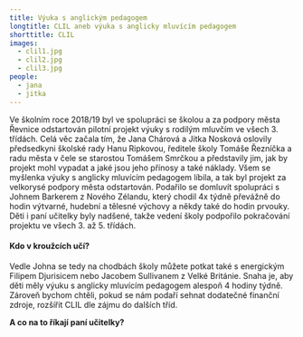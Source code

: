 ```yaml
---
title: Výuka s anglickým pedagogem
longtitle: CLIL aneb výuka s anglicky mluvícím pedagogem
shorttitle: CLIL
images:
  - clil1.jpg
  - clil2.jpg
  - clil3.jpg
people:
  - jana
  - jitka
---
```

Ve školním roce 2018/19 byl ve spolupráci se školou a za podpory města Řevnice odstartován pilotní projekt výuky s rodilým mluvčím ve všech 3. třídách. Celá věc začala tím, že Jana Chárová a Jitka Nosková oslovily předsedkyni školské rady Hanu Ripkovou, ředitele školy Tomáše Řezníčka a radu města v čele se starostou Tomášem Smrčkou a představily jim, jak by projekt mohl vypadat a jaké jsou jeho přínosy a také náklady. Všem se myšlenka výuky s anglicky mluvícím pedagogem líbila, a tak byl projekt za velkorysé podpory města odstartován. Podařilo se domluvít spolupráci s Johnem Barkerem z Nového Zélandu, který chodil 4x týdně převážně do hodin výtvarné, hudební a tělesné výchovy a někdy také do hodin prvouky. Děti i paní učitelky byly nadšené, takže vedení školy podpořilo pokračování projektu ve všech 3. až 5. třídách. 
<!--vice-->

#### Kdo v kroužcích učí?

Vedle Johna se tedy na chodbách školy můžete potkat také s energickým Filipem Djurisicem nebo Jacobem Sullivanem z Velké Británie. Snaha je, aby děti měly výuku s anglicky mluvícím pedagogem alespoň 4 hodiny týdně. Zároveň bychom chtěli, pokud se nám podaří sehnat dodatečné finanční zdroje, rozšířit CLIL dle zájmu do dalších tříd.

**A co na to říkají paní učitelky?**

